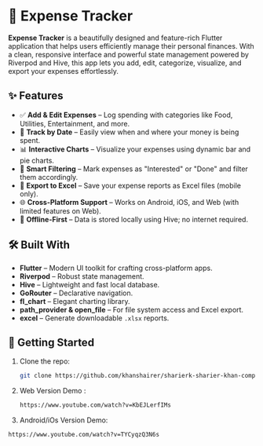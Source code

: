 # 💸 Expense Tracker

**Expense Tracker** is a beautifully designed and feature-rich Flutter application that helps users efficiently manage their personal finances. With a clean, responsive interface and powerful state management powered by Riverpod and Hive, this app lets you add, edit, categorize, visualize, and export your expenses effortlessly.

## ✨ Features

- ✅ **Add & Edit Expenses** – Log spending with categories like Food, Utilities, Entertainment, and more.
- 📅 **Track by Date** – Easily view when and where your money is being spent.
- 📊 **Interactive Charts** – Visualize your expenses using dynamic bar and pie charts.
- 🧠 **Smart Filtering** – Mark expenses as "Interested" or "Done" and filter them accordingly.
- 📂 **Export to Excel** – Save your expense reports as Excel files (mobile only).
- 🌐 **Cross-Platform Support** – Works on Android, iOS, and Web (with limited features on Web).
- 🔐 **Offline-First** – Data is stored locally using Hive; no internet required.

## 🛠️ Built With

- **Flutter** – Modern UI toolkit for crafting cross-platform apps.
- **Riverpod** – Robust state management.
- **Hive** – Lightweight and fast local database.
- **GoRouter** – Declarative navigation.
- **fl_chart** – Elegant charting library.
- **path_provider & open_file** – For file system access and Excel export.
- **excel** – Generate downloadable `.xlsx` reports.

## 🚀 Getting Started

1. Clone the repo:
   ```bash
   git clone https://github.com/khanshairer/sharierk-sharier-khan-comp4768-a3/expense_tracker.git

2. Web Version Demo :
   ```bash
   https://www.youtube.com/watch?v=KbEJLerfIMs

3. Android/iOs Version Demo:
```bash
https://www.youtube.com/watch?v=TYCyqzQ3N6s
